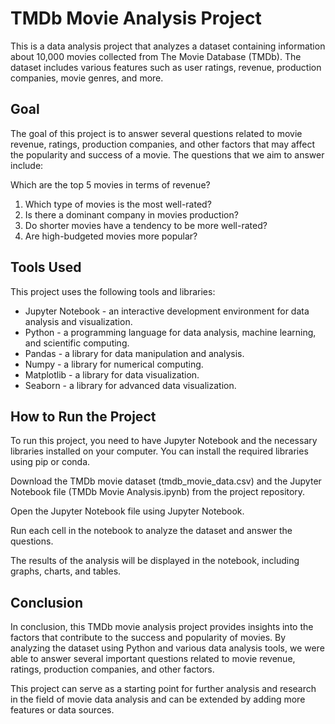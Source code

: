 # TMDb Movie Analysis Project
This is a data analysis project that analyzes a dataset containing information about 10,000 movies collected from The Movie Database (TMDb). The dataset includes various features such as user ratings, revenue, production companies, movie genres, and more.

## Goal
The goal of this project is to answer several questions related to movie revenue, ratings, production companies, and other factors that may affect the popularity and success of a movie. The questions that we aim to answer include:

Which are the top 5 movies in terms of revenue?
1. Which type of movies is the most well-rated?
2. Is there a dominant company in movies production?
3. Do shorter movies have a tendency to be more well-rated?
4. Are high-budgeted movies more popular?

## Tools Used
This project uses the following tools and libraries:

* Jupyter Notebook - an interactive development environment for data analysis and visualization.
* Python - a programming language for data analysis, machine learning, and scientific computing.
* Pandas - a library for data manipulation and analysis.
* Numpy - a library for numerical computing.
* Matplotlib - a library for data visualization.
* Seaborn - a library for advanced data visualization.

## How to Run the Project
To run this project, you need to have Jupyter Notebook and the necessary libraries installed on your computer. You can install the required libraries using pip or conda.

Download the TMDb movie dataset (tmdb_movie_data.csv) and the Jupyter Notebook file (TMDb Movie Analysis.ipynb) from the project repository.

Open the Jupyter Notebook file using Jupyter Notebook.

Run each cell in the notebook to analyze the dataset and answer the questions.

The results of the analysis will be displayed in the notebook, including graphs, charts, and tables.

## Conclusion
In conclusion, this TMDb movie analysis project provides insights into the factors that contribute to the success and popularity of movies. By analyzing the dataset using Python and various data analysis tools, we were able to answer several important questions related to movie revenue, ratings, production companies, and other factors.

This project can serve as a starting point for further analysis and research in the field of movie data analysis and can be extended by adding more features or data sources.

